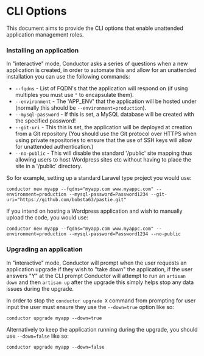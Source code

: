 # CLI Options

This document aims to provide the CLI options that enable unattended application management roles.

### Installing an application

In "interactive" mode, Conductor asks a series of questions when a new application is created, in order to automate this and allow for an unattended installation you can use the following commands:

* ``--fqdns`` - List of FQDN's that the application will respond on (if using multiples you must use `"` to encapsulate them).
* ``--environment`` - The 'APP_ENV' that the application will be hosted under (normally this should be ``--environment=production``).
* ``--mysql-password`` - If this is set, a MySQL database will be created with the specified password!
* ``--git-uri`` - This this is set, the application will be deployed at creation from a Git repository (You should use the Git protocol over HTTPS when using private repositories to ensure that the use of SSH keys will allow for unattended authentication.)
* ``--no-public`` - This will disable the standard '/public' site mapping thus allowing users to host Wordpress sites etc without having to place the site in a '/public' directory.

So for example, setting up a standard Laravel type project you would use:

```shell
conductor new myapp --fqdns="myapp.com www.myappc.com" --environment=production --mysql-password=Password1234 --git-uri="https://github.com/bobsta63/pastie.git"
```

If you intend on hosting a Wordpress application and wish to manually upload the code, you would use:

```shell
conductor new myapp --fqdns="myapp.com www.myappc.com" --environment=production --mysql-password=Password1234 --no-public
```

### Upgrading an application

In "interactive" mode, Conductor will prompt when the user requests an application upgrade if they wish to "take down" the application, if the user answers "Y" at the CLI prompt Conductor will attempt to run an ``artisan down`` and then ``artisan up`` after the upgrade this simply helps stop any data issues during the upgrade.

In order to stop the ``conductor upgrade X`` command from prompting for user input the user must ensure they use the ``--down=true`` option like so:

```shell
conductor upgrade myapp --down=true
```

Alternatively to keep the application running during the upgrade, you should use ``--down=false`` like so:

```shell
conductor upgrade myapp --down=false
```

